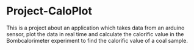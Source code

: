 # Project-CaloPlot
This is a project about an application which takes data from an arduino sensor, plot the data in real time and calculate the calorific value in the Bombcalorimeter experiment to find the calorific value of a coal sample.

